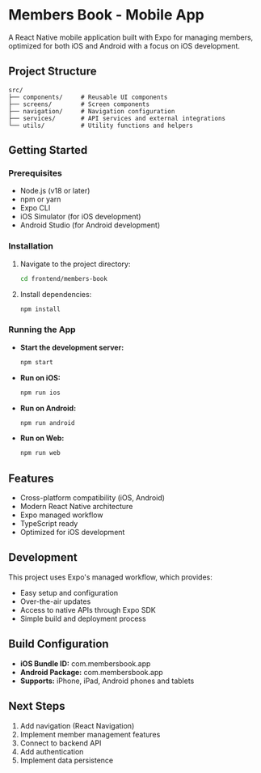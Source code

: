 # Members Book - Mobile App

A React Native mobile application built with Expo for managing members, optimized for both iOS and Android with a focus on iOS development.

## Project Structure

```
src/
├── components/     # Reusable UI components
├── screens/        # Screen components
├── navigation/     # Navigation configuration
├── services/       # API services and external integrations
└── utils/          # Utility functions and helpers
```

## Getting Started

### Prerequisites

- Node.js (v18 or later)
- npm or yarn
- Expo CLI
- iOS Simulator (for iOS development)
- Android Studio (for Android development)

### Installation

1. Navigate to the project directory:
   ```bash
   cd frontend/members-book
   ```

2. Install dependencies:
   ```bash
   npm install
   ```

### Running the App

- **Start the development server:**
  ```bash
  npm start
  ```

- **Run on iOS:**
  ```bash
  npm run ios
  ```

- **Run on Android:**
  ```bash
  npm run android
  ```

- **Run on Web:**
  ```bash
  npm run web
  ```

## Features

- Cross-platform compatibility (iOS, Android)
- Modern React Native architecture
- Expo managed workflow
- TypeScript ready
- Optimized for iOS development

## Development

This project uses Expo's managed workflow, which provides:

- Easy setup and configuration
- Over-the-air updates
- Access to native APIs through Expo SDK
- Simple build and deployment process

## Build Configuration

- **iOS Bundle ID:** com.membersbook.app
- **Android Package:** com.membersbook.app
- **Supports:** iPhone, iPad, Android phones and tablets

## Next Steps

1. Add navigation (React Navigation)
2. Implement member management features
3. Connect to backend API
4. Add authentication
5. Implement data persistence
